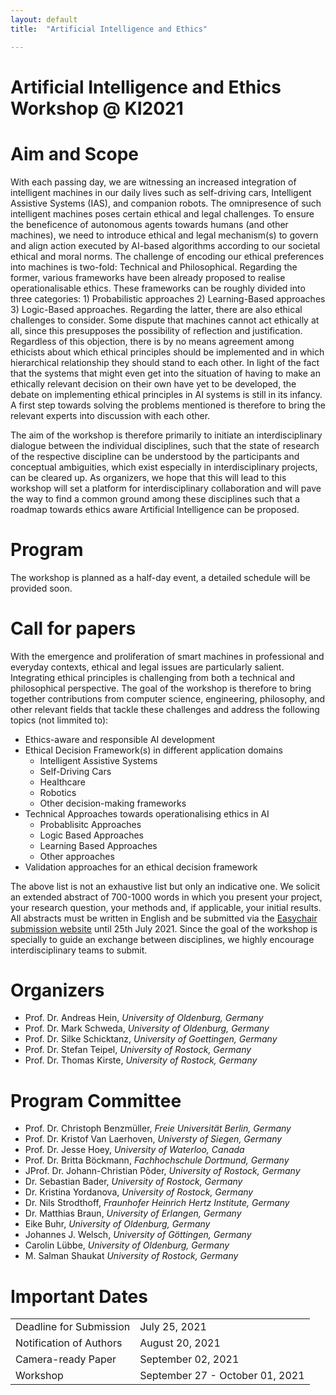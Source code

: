 ```yaml
---
layout: default
title:  "Artificial Intelligence and Ethics"

---
```

# Artificial Intelligence and Ethics Workshop @ KI2021

# Aim and Scope

With each passing day, we are witnessing an increased integration of intelligent machines in our daily lives such as self-driving cars, Intelligent Assistive Systems (IAS), and companion robots. The omnipresence of such intelligent machines poses certain ethical and legal challenges. To ensure the beneficence of autonomous agents towards humans (and other machines), we need to introduce ethical and legal mechanism(s) to govern and align action executed by AI-based algorithms according to our societal ethical and moral norms. The challenge of encoding our ethical preferences into machines is two-fold: Technical and Philosophical. Regarding the former, various frameworks have been already proposed to realise operationalisable ethics. These frameworks can be roughly divided into three categories: 1) Probabilistic approaches 2) Learning-Based approaches 3) Logic-Based approaches. Regarding the latter, there are also ethical challenges to consider. Some dispute that machines cannot act ethically at all, since this presupposes the possibility of reflection and justification. Regardless of this objection, there is by no means agreement among ethicists about which ethical principles should be implemented and in which hierarchical relationship they should stand to each other. In light of the fact that the systems that might even get into the situation of having to make an ethically relevant decision on their own have yet to be developed, the debate on implementing ethical principles in AI systems is still in its infancy. A first step towards solving the problems mentioned is therefore to bring the relevant experts into discussion with each other.

The aim of the workshop is therefore primarily to initiate an interdisciplinary dialogue between the individual disciplines, such that the state of research of the respective discipline can be understood by the participants and conceptual ambiguities, which exist especially in interdisciplinary projects, can be cleared up. As organizers, we hope that this will lead to this workshop will set a platform for interdisciplinary collaboration and will pave the way to find a common ground among these disciplines such that a roadmap towards ethics aware Artificial Intelligence can be proposed.


# Program

The workshop is planned as a half-day event, a detailed schedule will be provided soon.

# Call for papers

With the emergence and proliferation of smart machines in professional and everyday contexts, ethical and legal issues are particularly salient. Integrating ethical principles is challenging from both a technical and philosophical perspective. The goal of the workshop is therefore to bring together contributions from computer science, engineering, philosophy, and other relevant fields that tackle these challenges and address the following topics (not limmited to):

- Ethics-aware and responsible AI development
- Ethical Decision Framework(s) in different application domains
  - Intelligent Assistive Systems
  - Self-Driving Cars
  - Healthcare
  - Robotics
  - Other decision-making frameworks
- Technical Approaches towards operationalising ethics in AI
  - Probablisitc Approaches
  - Logic Based Approaches
  - Learning Based Approaches
  - Other approaches
- Validation approaches for an ethical decision framework

The above list is not an exhaustive list but only an indicative one. We solicit an extended abstract of 700-1000 words in which you present your project, your research question, your methods and, if applicable, your initial results. All abstracts must be written in English and be submitted via the [Easychair submission website](https://easychair.org/conferences/?conf=ki2021wt) until 25th July 2021. Since the goal of the workshop is specially to guide an exchange between disciplines, we highly encourage interdisciplinary teams to submit.

 

# Organizers

- Prof. Dr. Andreas Hein, *University of Oldenburg, Germany*
- Prof. Dr. Mark Schweda, *University of Oldenburg, Germany*
- Prof. Dr. Silke Schicktanz, *University of Goettingen, Germany*
- Prof. Dr. Stefan Teipel, *University of Rostock, Germany*
- Prof. Dr. Thomas Kirste, *University of Rostock, Germany*


# Program Committee

- Prof. Dr. Christoph Benzmüller, *Freie Universität Berlin, Germany*
- Prof. Dr. Kristof Van Laerhoven, *Universty of Siegen, Germany*
- Prof. Dr. Jesse Hoey, *University of Waterloo, Canada*
- Prof. Dr. Britta Böckmann, *Fachhochschule Dortmund, Germany*
- JProf. Dr. Johann-Christian Põder, *University of Rostock, Germany*
- Dr. Sebastian Bader, *University of Rostock, Germany*
- Dr. Kristina Yordanova, *University of Rostock, Germany*
- Dr. Nils Strodthoff, *Fraunhofer Heinrich Hertz Institute, Germany*
- Dr. Matthias Braun, *University of Erlangen, Germany*
- Eike Buhr, *University of Oldenburg, Germany*
- Johannes J. Welsch, *University of Göttingen, Germany*
- Carolin Lübbe, *University of Oldenburg, Germany*
- M. Salman Shaukat *University of Rostock, Germany*

<h1>Important Dates</h1>

<table style="width:100%">


  <tr>
    <td>Deadline for Submission</td>
    <td>July 25, 2021</td>
  </tr>
  <tr>
    <td>Notification of Authors</td>
    <td>August 20, 2021</td>
  </tr>
  <tr>
    <td>Camera-ready Paper</td>
    <td>September 02, 2021</td>
  </tr>
  <tr>
    <td>Workshop</td>
    <td>September 27 - October 01, 2021</td>
  </tr>
</table>
